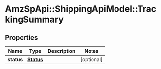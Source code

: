 # AmzSpApi::ShippingApiModel::TrackingSummary

## Properties
Name | Type | Description | Notes
------------ | ------------- | ------------- | -------------
**status** | [**Status**](Status.md) |  | [optional] 

